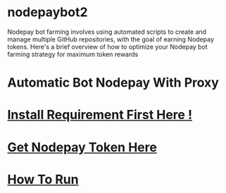 # nodepaybot2
Nodepay bot farming involves using automated scripts to create and manage multiple GitHub repositories, with the goal of earning Nodepay tokens. Here's a brief overview of how to optimize your Nodepay bot farming strategy for maximum token rewards

# Automatic Bot Nodepay With Proxy

# [Install Requirement First Here !](https://github.com/Madkalex/nodepaybot2/blob/main/Requirements.md)
# [Get Nodepay Token Here](https://github.com/Madkalex/nodepaybot2/blob/main/getnptoken.md)
# [How To Run](https://github.com/Madkalex/nodepaybot2/blob/main/howrun.md)
